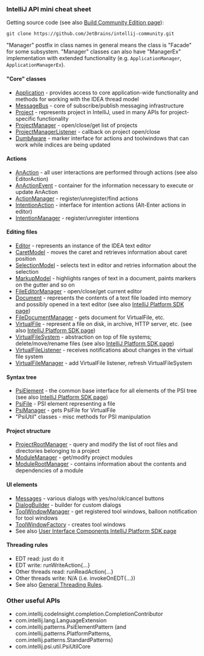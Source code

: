 ### IntelliJ API mini cheat sheet
Getting source code (see also [Build Community Edition page](http://www.jetbrains.org/pages/viewpage.action?pageId=983225)):
```
git clone https://github.com/JetBrains/intellij-community.git
```
"Manager" postfix in class names in general means the class is "Facade" for some subsystem. 
"Manager" classes can also have "ManagerEx" implementation with extended functionality 
(e.g. ``ApplicationManager``, ``ApplicationManagerEx``).


#### "Core" classes
- [Application] - provides access to core application-wide functionality and methods for working with the IDEA thread model
- [MessageBus] - core of subscribe/publish messaging infrastructure
- [Project] - represents project in IntelliJ, used in many APIs for project-specific functionality
- [ProjectManager] - open/close/get list of projects
- [ProjectManagerListener] - callback on project open/close
- [DumbAware] - marker interface for actions and toolwindows that can work while indices are being updated


#### Actions
- [AnAction] - all user interactions are performed through actions (see also EditorAction)
- [AnActionEvent] - container for the information necessary to execute or update AnAction
- [ActionManager] - register/unregister/find actions
- [IntentionAction] - interface for intention actions (Alt-Enter actions in editor)
- [IntentionManager] - register/unregister intentions


#### Editing files
- [Editor] - represents an instance of the IDEA text editor
- [CaretModel] - moves the caret and retrieves information about caret position
- [SelectionModel] - selects text in editor and retries information about the selection
- [MarkupModel] - highlights ranges of text in a document, paints markers on the gutter and so on
- [FileEditorManager] - open/close/get current editor
- [Document] - represents the contents of a text file loaded into memory and possibly opened in a text editor
(see also [IntelliJ Platform SDK page](http://www.jetbrains.org/intellij/sdk/docs/basics/architectural_overview/documents.html))
- [FileDocumentManager] - gets document for VirtualFile, etc.
- [VirtualFile] - represent a file on disk, in archive, HTTP server, etc. 
(see also [IntelliJ Platform SDK page](http://www.jetbrains.org/intellij/sdk/docs/basics/architectural_overview/virtual_file.html))
- [VirtualFileSystem] - abstraction on top of file systems; delete/move/rename files (see also [IntelliJ Platform SDK page](http://www.jetbrains.org/intellij/sdk/docs/basics/virtual_file_system.html))
- [VirtualFileListener] - receives notifications about changes in the virtual file system
- [VirtualFileManager] - add VirtualFile listener, refresh VirtualFileSystem


#### Syntax tree
- [PsiElement] - the common base interface for all elements of the PSI tree (see also [IntelliJ Platform SDK page](http://www.jetbrains.org/intellij/sdk/docs/basics/architectural_overview/psi_files.html))
- [PsiFile] - PSI element representing a file
- [PsiManager] - gets PsiFile for VirtualFile
- "PsiUtil" classes - misc methods for PSI manipulation


#### Project structure
- [ProjectRootManager] - query and modify the list of root files and directories belonging to a project
- [ModuleManager] - get/modify project modules
- [ModuleRootManager] - contains information about the contents and dependencies of a module


#### UI elements
- [Messages] - various dialogs with yes/no/ok/cancel buttons
- [DialogBuilder] - builder for custom dialogs
- [ToolWindowManager] - get registered tool windows, balloon notification for tool windows
- [ToolWindowFactory] - creates tool windows
- See also [User Interface Components IntelliJ Platform SDK page](http://www.jetbrains.org/intellij/sdk/docs/user_interface_components/user_interface_components.html)


#### Threading rules
- EDT read: just do it
- EDT write: runWriteAction{...}
- Other threads read: runReadAction{...}
- Other threads write: N/A (i.e. invokeOnEDT{...})
- See also [General Threading Rules].


### Other useful APIs
- com.intellij.codeInsight.completion.CompletionContributor
- com.intellij.lang.LanguageExtension
- com.intellij.patterns.PsiElementPattern (and com.intellij.patterns.PlatformPatterns, com.intellij.patterns.StandardPatterns)
- com.intellij.psi.util.PsiUtilCore


[Application]: https://github.com/JetBrains/intellij-community/blob/master/platform/core-api/src/com/intellij/openapi/application/Application.java
[MessageBus]: https://github.com/JetBrains/intellij-community/blob/master/platform/extensions/src/com/intellij/util/messages/MessageBus.java
[Project]: https://github.com/JetBrains/intellij-community/blob/master/platform/core-api/src/com/intellij/openapi/project/Project.java
[ProjectManager]: https://github.com/JetBrains/intellij-community/blob/master/platform/projectModel-api/src/com/intellij/openapi/project/ProjectManager.java
[ProjectManagerListener]: https://github.com/JetBrains/intellij-community/blob/master/platform/projectModel-api/src/com/intellij/openapi/project/ProjectManagerListener.java
[DumbAware]: https://github.com/JetBrains/intellij-community/blob/master/platform/core-api/src/com/intellij/openapi/project/DumbAware.java

[AnAction]: https://github.com/JetBrains/intellij-community/blob/master/platform/editor-ui-api/src/com/intellij/openapi/actionSystem/AnAction.java
[AnActionEvent]: https://github.com/JetBrains/intellij-community/blob/master/platform/editor-ui-api/src/com/intellij/openapi/actionSystem/AnActionEvent.java
[ActionManager]: https://github.com/JetBrains/intellij-community/blob/master/platform/editor-ui-api/src/com/intellij/openapi/actionSystem/ActionManager.java
[IntentionAction]: https://github.com/JetBrains/intellij-community/blob/master/platform/analysis-api/src/com/intellij/codeInsight/intention/IntentionAction.java
[IntentionManager]: https://github.com/JetBrains/intellij-community/blob/master/platform/analysis-api/src/com/intellij/codeInsight/intention/IntentionManager.java

[Editor]: https://github.com/JetBrains/intellij-community/blob/master/platform/editor-ui-api/src/com/intellij/openapi/editor/Editor.java
[CaretModel]: https://github.com/JetBrains/intellij-community/blob/master/platform/editor-ui-api/src/com/intellij/openapi/editor/CaretModel.java
[SelectionModel]: https://github.com/JetBrains/intellij-community/blob/master/platform/editor-ui-api/src/com/intellij/openapi/editor/SelectionModel.java
[MarkupModel]: https://github.com/JetBrains/intellij-community/blob/master/platform/editor-ui-api/src/com/intellij/openapi/editor/markup/MarkupModel.java
[FileEditorManager]: https://github.com/JetBrains/intellij-community/blob/master/platform/analysis-api/src/com/intellij/openapi/fileEditor/FileEditorManager.java
[Document]: https://github.com/JetBrains/intellij-community/blob/master/platform/core-api/src/com/intellij/openapi/editor/Document.java
[FileDocumentManager]: https://github.com/JetBrains/intellij-community/blob/master/platform/core-api/src/com/intellij/openapi/fileEditor/FileDocumentManager.java
[VirtualFile]: https://github.com/JetBrains/intellij-community/blob/master/platform/core-api/src/com/intellij/openapi/vfs/VirtualFile.java
[VirtualFileSystem]: https://github.com/JetBrains/intellij-community/blob/master/platform/core-api/src/com/intellij/openapi/vfs/VirtualFileSystem.java
[VirtualFileListener]: https://github.com/JetBrains/intellij-community/blob/master/platform/core-api/src/com/intellij/openapi/vfs/VirtualFileListener.java
[VirtualFileManager]: https://github.com/JetBrains/intellij-community/blob/master/platform/core-api/src/com/intellij/openapi/vfs/VirtualFileManager.java

[PsiElement]: https://github.com/JetBrains/intellij-community/blob/master/platform/core-api/src/com/intellij/psi/PsiElement.java
[PsiFile]: https://github.com/JetBrains/intellij-community/blob/master/platform/core-api/src/com/intellij/psi/PsiFile.java
[PsiManager]: https://github.com/JetBrains/intellij-community/blob/master/platform/core-api/src/com/intellij/psi/PsiManager.java

[ProjectRootManager]: https://github.com/JetBrains/intellij-community/blob/master/platform/projectModel-api/src/com/intellij/openapi/roots/ProjectRootManager.java
[ModuleManager]: https://github.com/JetBrains/intellij-community/blob/master/platform/projectModel-api/src/com/intellij/openapi/module/ModuleManager.java
[ModuleRootManager]: https://github.com/JetBrains/intellij-community/blob/master/platform/projectModel-api/src/com/intellij/openapi/roots/ModuleRootManager.java

[Messages]: https://github.com/JetBrains/intellij-community/blob/master/platform/platform-api/src/com/intellij/openapi/ui/Messages.java
[DialogBuilder]: https://github.com/JetBrains/intellij-community/blob/master/platform/platform-api/src/com/intellij/openapi/ui/DialogBuilder.java
[ToolWindowManager]: https://github.com/JetBrains/intellij-community/blob/master/platform/platform-api/src/com/intellij/openapi/wm/ToolWindowManager.kt
[ToolWindowFactory]: https://github.com/JetBrains/intellij-community/blob/master/platform/platform-api/src/com/intellij/openapi/wm/ToolWindowFactory.java

[General Threading Rules]: http://www.jetbrains.org/intellij/sdk/docs/basics/architectural_overview/general_threading_rules.html
